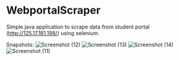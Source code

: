# WebportalScraper
Simple java application to scrape data from student portal (http://125.17.181.198/) using selenium.

Snapshots:
![Screenshot (12)](https://user-images.githubusercontent.com/50861581/145708069-0f2beec6-090d-41ca-b283-3cc93df8e15d.png)
![Screenshot (13)](https://user-images.githubusercontent.com/50861581/145708070-94064320-b574-4500-8cfd-07ac574e104f.png)
![Screenshot (14)](https://user-images.githubusercontent.com/50861581/145708072-86fb4989-e3d1-4f85-87d6-1f76b573ead4.png)
![Screenshot (11)](https://user-images.githubusercontent.com/50861581/145708073-62e73eb2-c048-446a-9292-6eaad571152c.png)
